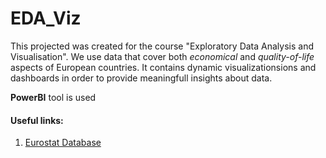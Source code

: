 # EDA_Viz

This projected was created for the course "Exploratory Data Analysis and Visualisation". 
We use data that cover both *economical* and *quality-of-life* aspects of European countries.
It contains dynamic visualizationsions and dashboards in order to provide meaningfull insights about data.  

**PowerBI** tool is used  

#### Useful links:
1. [Eurostat Database](https://ec.europa.eu/eurostat/data/database)
